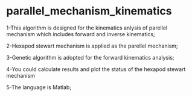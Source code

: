 # parallel_mechanism_kinematics

1-This algorithm is designed for the kinematics anlysis of parellel mechanism which includes forward and inverse kinematics;

2-Hexapod stewart mechanism is applied as the parellel mechanism;

3-Genetic algorithm is adopted for the forward kinematics analysis;

4-You could calculate results and plot the status of the hexapod stewart mechanism

5-The language is Matlab;
